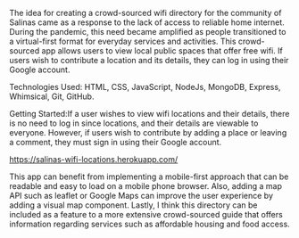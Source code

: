 The idea for creating a crowd-sourced wifi directory for the community of Salinas came as a response to the lack of access to reliable home internet. During the pandemic, this need became amplified as people transitioned to a virtual-first format for everyday services and activities. This crowd-sourced app allows users to view local public spaces that offer free wifi. If users wish to contribute a location and its details, they can log in using their Google account.

Technologies Used: HTML, CSS, JavaScript, NodeJs, MongoDB, Express, Whimsical, Git, GitHub.


Getting Started:If a user wishes to view wifi locations and their details, there is no need to log in since locations, and their details are viewable to everyone. However, if users wish to contribute by adding a place or leaving a comment, they must sign in using their Google account.

https://salinas-wifi-locations.herokuapp.com/

This app can benefit from implementing a mobile-first approach that can be readable and easy to load on a mobile phone browser. Also, adding a map API such as leaflet or Google Maps can improve the user experience by adding a visual map component. Lastly, I think this directory can be included as a feature to a more extensive crowd-sourced guide that offers information regarding services such as affordable housing and food access. 
